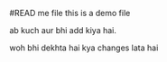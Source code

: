 #READ me file 
this is a demo file

ab kuch aur bhi add kiya hai.

woh bhi dekhta hai kya changes lata hai